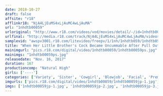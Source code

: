 ```yaml
---
date: 2018-10-27
draft: false
affsite: "r18"
afflinkr18: "NjA4LjEuMS4xLjAuMC4wLjAuMA"
url: "1nhdtb00059"
urloriginal: "http://www.r18.com/videos/vod/movies/detail/-/id=1nhdtb00059"
urlfinal: "http://media.r18.com/track/NjA4LjEuMS4xLjAuMC4wLjAuMA/videos/vod/movies/detail/-/id=1nhdtb00059"
samplevid: "awspv3001.r18.com/litevideo/freepv/1/1nh/1nhdtb059/1nhdtb059_dmb_w.mp4"
title: "When Her Little Brother's Cock Became Uncummable After Pull Out Training, This Prematurely Ejaculating Big Sister Got Chased All Over The House And Fucked And Orgasmed Everywhere"
mainimgurl: "pics.r18.com/digital/video/1nhdtb00059/1nhdtb00059ps.jpg"
mainimgs: "1nhdtb00059ps.jpg"
releasedate: "Nov. 16, 2017"
duration: 167
productioncomp: "Natural High"
girls: ['----']
categories: ['Variety', 'Sister', 'Cowgirl', 'Blowjob', 'Facial', 'Premature Ejaculation', 'Hi-Def']
imgurls: ['pics.r18.com/digital/video/1nhdtb00059/1nhdtb00059jp-1.jpg', 'pics.r18.com/digital/video/1nhdtb00059/1nhdtb00059jp-2.jpg', 'pics.r18.com/digital/video/1nhdtb00059/1nhdtb00059jp-3.jpg', 'pics.r18.com/digital/video/1nhdtb00059/1nhdtb00059jp-4.jpg', 'pics.r18.com/digital/video/1nhdtb00059/1nhdtb00059jp-5.jpg', 'pics.r18.com/digital/video/1nhdtb00059/1nhdtb00059jp-6.jpg', 'pics.r18.com/digital/video/1nhdtb00059/1nhdtb00059jp-7.jpg', 'pics.r18.com/digital/video/1nhdtb00059/1nhdtb00059jp-8.jpg', 'pics.r18.com/digital/video/1nhdtb00059/1nhdtb00059jp-9.jpg', 'pics.r18.com/digital/video/1nhdtb00059/1nhdtb00059jp-10.jpg', 'pics.r18.com/digital/video/1nhdtb00059/1nhdtb00059jp-11.jpg', 'pics.r18.com/digital/video/1nhdtb00059/1nhdtb00059jp-12.jpg', 'pics.r18.com/digital/video/1nhdtb00059/1nhdtb00059jp-13.jpg', 'pics.r18.com/digital/video/1nhdtb00059/1nhdtb00059jp-14.jpg', 'pics.r18.com/digital/video/1nhdtb00059/1nhdtb00059jp-15.jpg', 'pics.r18.com/digital/video/1nhdtb00059/1nhdtb00059jp-16.jpg', 'pics.r18.com/digital/video/1nhdtb00059/1nhdtb00059jp-17.jpg', 'pics.r18.com/digital/video/1nhdtb00059/1nhdtb00059jp-18.jpg', 'pics.r18.com/digital/video/1nhdtb00059/1nhdtb00059jp-19.jpg', 'pics.r18.com/digital/video/1nhdtb00059/1nhdtb00059jp-20.jpg']
imgs: ['1nhdtb00059jp-1.jpg', '1nhdtb00059jp-2.jpg', '1nhdtb00059jp-3.jpg', '1nhdtb00059jp-4.jpg', '1nhdtb00059jp-5.jpg', '1nhdtb00059jp-6.jpg', '1nhdtb00059jp-7.jpg', '1nhdtb00059jp-8.jpg', '1nhdtb00059jp-9.jpg', '1nhdtb00059jp-10.jpg', '1nhdtb00059jp-11.jpg', '1nhdtb00059jp-12.jpg', '1nhdtb00059jp-13.jpg', '1nhdtb00059jp-14.jpg', '1nhdtb00059jp-15.jpg', '1nhdtb00059jp-16.jpg', '1nhdtb00059jp-17.jpg', '1nhdtb00059jp-18.jpg', '1nhdtb00059jp-19.jpg', '1nhdtb00059jp-20.jpg']
---
```

